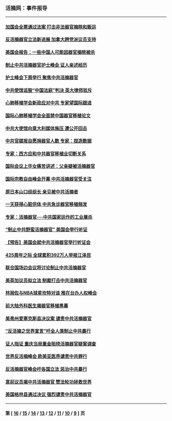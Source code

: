 ### 活摘网：事件报导
---
#### [加国会全票通过法案 打击非法器官摘除和贩运](../../pages/nf5877/n13884924.md?01030430) 
#### [反活摘器官立法新进展 加拿大跨党派议员支持](../../pages/nf5877/n13876061.md?01030430) 
#### [美国会报告：一些中国人可能因器官摘除被杀](../../pages/nf5877/n13867964.md?01030430) 
#### [制止中共活摘器官护士峰会 证人亲述经历](../../pages/nf5877/n13859007.md?01030430) 
#### [护士峰会下周举行 聚焦中共活摘器官](../../pages/nf5877/n13855418.md?01030430) 
#### [中共使馆诋毁“中国法庭”判决 英大律师驳斥](../../pages/nf5877/n13833945.md?01030430) 
#### [心肺移植学会新政应对中共 专家望国际跟进](../../pages/nf5877/n13829043.md?01030430) 
#### [国际心肺移植学会全面禁中国器官移植论文](../../pages/nf5877/n13827785.md?01030430) 
#### [中共大使馆向意大利媒体施压 遭公开回击](../../pages/nf5877/n13826038.md?01030430) 
#### [中共官媒报自愿捐器官人数 专家：捏造数据](../../pages/nf5877/n13814130.md?01030430) 
#### [专家：西方应和中共器官移植业切断关系](../../pages/nf5877/n13772828.md?01030430) 
#### [国际会议上华女痛苦讲述：父亲疑被活摘器官](../../pages/nf5877/n13771583.md?01030430) 
#### [国际宗教自由峰会开幕 中共活摘器官受关注](../../pages/nf5877/n13769995.md?01030430) 
#### [原日本山口组组长 亲见被中共活摘者](../../pages/nf5877/n13767360.md?01030430) 
#### [一天获得心脏供体 中共急诊器官移植频发](../../pages/nf5877/n13764689.md?01030430) 
#### [专家：活摘器官──中共国家运作的工业屠杀](../../pages/nf5877/n13761178.md?01030430) 
#### [“制止中共野蛮活摘器官” 美国会举行听证](../../pages/nf5877/n13735831.md?01030430) 
#### [【预告】美国会就中共活摘器官举行听证会](../../pages/nf5877/n13732843.md?01030430) 
#### [425周年之际 全球累积392万人举报江泽民](../../pages/nf5877/n13719232.md?01030430) 
#### [联合国场边会议将讨论制止中共活摘器官](../../pages/nf5877/n13656361.md?01030430) 
#### [美英加议员拟立法 制裁打击中共活摘器官](../../pages/nf5877/n13430251.md?01030430) 
#### [林昶佐与NBA球星坎特对谈 推在台办人权峰会](../../pages/nf5877/n13414467.md?01030430) 
#### [前大陆外科医生揭器官移植黑幕](../../pages/nf5877/n13401416.md?01030430) 
#### [美弗州爱塞克斯县决议案 谴责中共活摘器官](../../pages/nf5877/n13320919.md?01030430) 
#### [“反活摘之世界宣言”吁全人类制止中共暴行](../../pages/nf5877/n13259730.md?01030430) 
#### [证人指证 重庆当局重金阻挠活摘器官疑案调查](../../pages/nf5877/n13259127.md?01030430) 
#### [世界反活摘峰会 欧美亚医界谴责中共罪行](../../pages/nf5877/n13253550.md?01030430) 
#### [反活摘器官峰会吁各国立法 惩治中共暴行](../../pages/nf5877/n13245052.md?01030430) 
#### [意前议员揭中共活摘器官 赞法轮功拯救世界](../../pages/nf5877/n13203445.md?01030430) 
#### [美国格林县通过决议 强烈谴责中共活摘器官](../../pages/nf5877/n13119367.md?01030430) 

---
#### 第 [ [16](./16.md?01030430) / [15](./15.md?01030430) / [14](./14.md?01030430) / [13](./13.md?01030430) / [12](./12.md?01030430) / [11](./11.md?01030430) / [10](./10.md?01030430) / [9](./9.md?01030430) ] 页
